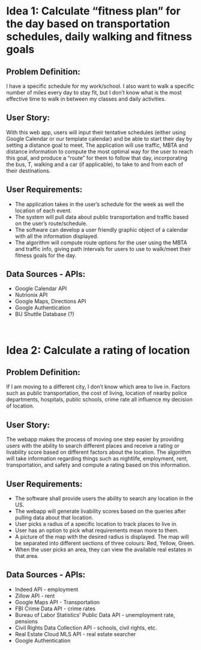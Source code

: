 <h1>Idea 1:  Calculate “fitness plan” for the day based on transportation schedules, daily walking and fitness goals</h1>
<h2>Problem Definition: </h2>
<p>I have a specific schedule for my work/school. I also want to walk a specific number of miles every day to stay fit, but I don’t know what is the most effective time to walk in between my classes and daily activities. </p>
<h2>User Story: </h2>
<p>With this web app, users will input their tentative schedules (either using Google Calendar or our template calendar) and be able to start their day by setting a distance goal to meet. The application will use traffic, MBTA and distance information to compute the most optimal way for the user to reach this goal, and produce a “route” for them to follow that day, incorporating the bus, T, walking and a car (if applicable), to take to and from each of their destinations.</p>
<h2>User Requirements: </h2>
<ul>
<li>The application takes in the user’s schedule for the week as well the location of each event.</li>
<li>The system will pull data about public transportation and traffic based on the user’s route/schedule.</li>
<li>The software can develop a user friendly graphic object of a calendar with all the information displayed.</li>
<li>The algorithm will compute route options for the user using the MBTA and traffic info, giving path intervals for users to use to walk/meet their fitness goals for the day.</li>
</ul>
<h2>Data Sources - APIs: </h2>
<ul>
  <li>Google Calendar API</li>
  <li>Nutrionix API</li>
  <li>Google Maps, Directions API</li>
  <li>Google Authentication</li>
  <li>BU Shuttle Database (?)</li>
</ul>


<br>
<h1>Idea 2: Calculate a rating of location </h1>
<h2>Problem Definition: </h2>
<p>
  If I am moving to a different city, I don’t know which area to live 
in. Factors such as public transportation, the cost of living, location of nearby police 
departments, hospitals, public schools, crime rate all influence my decision of location. 
</p>
<h2>User Story: </h2>
<p>
  The webapp makes the process of moving one step easier by providing users with the ability to search different places and receive a rating or livability score based on different factors about the location. The algorithm will take information regarding things such as nightlife, employment, rent, transportation, and safety and compute a rating based on this information.
</p>
<h2>User Requirements: </h2>
<ul>
  <li>The software shall provide users the ability to search any location in the US.</li>
  <li>The webapp will generate livability scores based on the queries after pulling data about that location.</li>
  <li>User picks a radius of a specific location to track places to live in.</li>
  <li>User has an option to pick what requirements mean more to them.</li>
  <li>A picture of the map with the desired radius is displayed. The map will be separated into different sections of three colours: Red, Yellow, Green.</li>
  <li>When the user picks an area, they can view the available real estates in that area.</li>
</ul>
<h2>Data Sources - APIs: </h2>
<ul>
<li>Indeed API - employment</li>
<li>Zillow API - rent</li>
<li>Google Maps API - Transportation</li>
<li>FBI Crime Data API - crime rates</li>
<li>Bureau of Labor Statistics' Public Data API - unemployment rate, pensions</li>
<li>Civil Rights Data Collection API - schools, civil rights, etc. </li>
  <li>Real Estate Cloud MLS API - real estate searcher </li>
<li>Google Authentication</li>
</ul>
